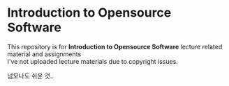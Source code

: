 # Introduction to Opensource Software
This repository is for **Introduction to Opensource Software** lecture related material and assignments  
I've not uploaded lecture materials due to copyright issues.  
  
넘모나도 쉬운 것..

